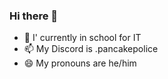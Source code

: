 ### Hi there 👋

- 🌱 I' currently in school for IT
- 📫 My Discord is .pancakepolice
- 😄 My pronouns are he/him
